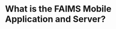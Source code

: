 What is the FAIMS Mobile Application and Server?
=============================================================================================
